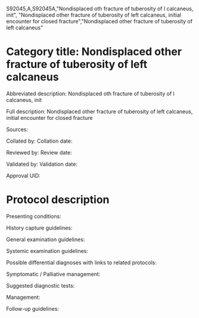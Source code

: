 S92045,A,S92045A,"Nondisplaced oth fracture of tuberosity of l calcaneus, init", "Nondisplaced other fracture of tuberosity of left calcaneus, initial encounter for closed fracture","Nondisplaced other fracture of tuberosity of left calcaneus"
# Category title: Nondisplaced other fracture of tuberosity of left calcaneus

Abbreviated description: Nondisplaced oth fracture of tuberosity of l calcaneus, init

Full description: Nondisplaced other fracture of tuberosity of left calcaneus, initial encounter for closed fracture

Sources:

Collated by:
Collation date:

Reviewed by:
Review date:

Validated by:
Validation date:

Approval UID:

# Protocol description

Presenting conditions:

History capture guidelines:

General examination guidelines:

Systemic examination guidelines:

Possible differential diagnoses with links to related protocols:

Symptomatic / Palliative management:

Suggested diagnostic tests:

Management:

Follow-up guidelines:
